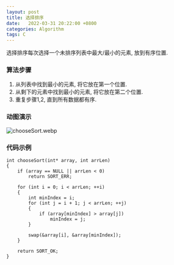 ```yaml
---
layout: post
title: 选择排序 
date:   2022-03-31 20:22:00 +0800
categories: Algorithm
tags: C
---
```


选择排序每次选择一个未排序列表中最大/最小的元素, 放到有序位置.  

### 算法步骤

1. 从列表中找到最小的元素, 将它放在第一个位置.  
2. 从剩下的元素中找到最小的元素, 将它放在第二个位置.  
3. 重复步骤1,2, 直到所有数据都有序.  

### 动图演示

![chooseSort.webp]({{site.baseurl}}/styles/images/algorithm/chooseSort.webp)  

### 代码示例

```
int chooseSort(int* array, int arrLen)
{
    if (array == NULL || arrLen < 0)
        return SORT_ERR;

    for (int i = 0; i < arrLen; ++i)
    {
        int minIndex = i;
        for (int j = i + 1; j < arrLen; ++j)
        {
            if (array[minIndex] > array[j])
                minIndex = j;
        }

        swap(&array[i], &array[minIndex]);
    }

    return SORT_OK;
}
```